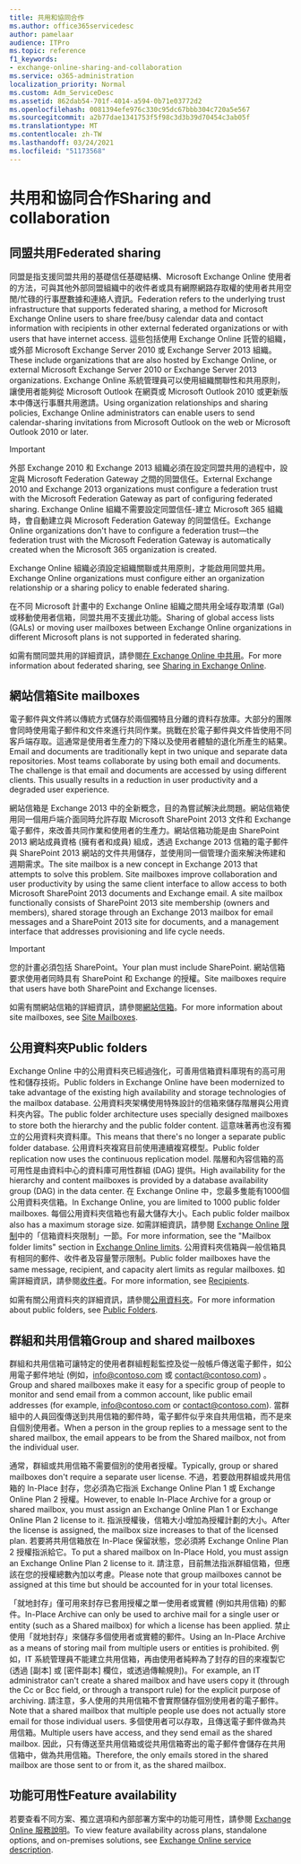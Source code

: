 ```yaml
---
title: 共用和協同合作
ms.author: office365servicedesc
author: pamelaar
audience: ITPro
ms.topic: reference
f1_keywords:
- exchange-online-sharing-and-collaboration
ms.service: o365-administration
localization_priority: Normal
ms.custom: Adm_ServiceDesc
ms.assetid: 862dab54-701f-4014-a594-0b71e03772d2
ms.openlocfilehash: 0081394efe976c330c95dc67bbb304c720a5e567
ms.sourcegitcommit: a2b77dae1341753f5f98c3d3b39d70454c3ab05f
ms.translationtype: MT
ms.contentlocale: zh-TW
ms.lasthandoff: 03/24/2021
ms.locfileid: "51173568"
---
```

# <a name="sharing-and-collaboration"></a><span data-ttu-id="6f086-102">共用和協同合作</span><span class="sxs-lookup"><span data-stu-id="6f086-102">Sharing and collaboration</span></span>

## <a name="federated-sharing"></a><span data-ttu-id="6f086-103">同盟共用</span><span class="sxs-lookup"><span data-stu-id="6f086-103">Federated sharing</span></span>

<span data-ttu-id="6f086-104">同盟是指支援同盟共用的基礎信任基礎結構、Microsoft Exchange Online 使用者的方法，可與其他外部同盟組織中的收件者或具有網際網路存取權的使用者共用空閒/忙碌的行事歷數據和連絡人資訊。</span><span class="sxs-lookup"><span data-stu-id="6f086-104">Federation refers to the underlying trust infrastructure that supports federated sharing, a method for Microsoft Exchange Online users to share free/busy calendar data and contact information with recipients in other external federated organizations or with users that have internet access.</span></span> <span data-ttu-id="6f086-105">這些包括使用 Exchange Online 託管的組織，或外部 Microsoft Exchange Server 2010 或 Exchange Server 2013 組織。</span><span class="sxs-lookup"><span data-stu-id="6f086-105">These include organizations that are also hosted by Exchange Online, or external Microsoft Exchange Server 2010 or Exchange Server 2013 organizations.</span></span> <span data-ttu-id="6f086-106">Exchange Online 系統管理員可以使用組織關聯性和共用原則，讓使用者能夠從 Microsoft Outlook 在網頁或 Microsoft Outlook 2010 或更新版本中傳送行事曆共用邀請。</span><span class="sxs-lookup"><span data-stu-id="6f086-106">Using organization relationships and sharing policies, Exchange Online administrators can enable users to send calendar-sharing invitations from Microsoft Outlook on the web or Microsoft Outlook 2010 or later.</span></span>
  
> [!IMPORTANT]
>  <span data-ttu-id="6f086-107">外部 Exchange 2010 和 Exchange 2013 組織必須在設定同盟共用的過程中，設定與 Microsoft Federation Gateway 之間的同盟信任。</span><span class="sxs-lookup"><span data-stu-id="6f086-107">External Exchange 2010 and Exchange 2013 organizations must configure a federation trust with the Microsoft Federation Gateway as part of configuring federated sharing.</span></span> <span data-ttu-id="6f086-108">Exchange Online 組織不需要設定同盟信任-建立 Microsoft 365 組織時，會自動建立與 Microsoft Federation Gateway 的同盟信任。</span><span class="sxs-lookup"><span data-stu-id="6f086-108">Exchange Online organizations don't have to configure a federation trust—the federation trust with the Microsoft Federation Gateway is automatically created when the Microsoft 365 organization is created.</span></span> 
>
>  <span data-ttu-id="6f086-109">Exchange Online 組織必須設定組織關聯或共用原則，才能啟用同盟共用。</span><span class="sxs-lookup"><span data-stu-id="6f086-109">Exchange Online organizations must configure either an organization relationship or a sharing policy to enable federated sharing.</span></span> 
>
>  <span data-ttu-id="6f086-110">在不同 Microsoft 計畫中的 Exchange Online 組織之間共用全域存取清單 (Gal) 或移動使用者信箱，同盟共用不支援此功能。</span><span class="sxs-lookup"><span data-stu-id="6f086-110">Sharing of global access lists (GALs) or moving user mailboxes between Exchange Online organizations in different Microsoft plans is not supported in federated sharing.</span></span> 
  
<span data-ttu-id="6f086-111">如需有關同盟共用的詳細資訊，請參閱[在 Exchange Online 中共用](/exchange/sharing/sharing)。</span><span class="sxs-lookup"><span data-stu-id="6f086-111">For more information about federated sharing, see [Sharing in Exchange Online](/exchange/sharing/sharing).</span></span>
  
## <a name="site-mailboxes"></a><span data-ttu-id="6f086-112">網站信箱</span><span class="sxs-lookup"><span data-stu-id="6f086-112">Site mailboxes</span></span>

<span data-ttu-id="6f086-p103">電子郵件與文件將以傳統方式儲存於兩個獨特且分離的資料存放庫。大部分的團隊會同時使用電子郵件和文件來進行共同作業。挑戰在於電子郵件與文件皆使用不同客戶端存取。這通常是使用者生產力的下降以及使用者體驗的退化所產生的結果。</span><span class="sxs-lookup"><span data-stu-id="6f086-p103">Email and documents are traditionally kept in two unique and separate data repositories. Most teams collaborate by using both email and documents. The challenge is that email and documents are accessed by using different clients. This usually results in a reduction in user productivity and a degraded user experience.</span></span>
  
<span data-ttu-id="6f086-p104">網站信箱是 Exchange 2013 中的全新概念，目的為嘗試解決此問題。網站信箱使用同一個用戶端介面同時允許存取 Microsoft SharePoint 2013 文件和 Exchange 電子郵件，來改善共同作業和使用者的生產力。網站信箱功能是由 SharePoint 2013 網站成員資格 (擁有者和成員) 組成，透過 Exchange 2013 信箱的電子郵件與 SharePoint 2013 網站的文件共用儲存，並使用同一個管理介面來解決佈建和週期需求。</span><span class="sxs-lookup"><span data-stu-id="6f086-p104">The site mailbox is a new concept in Exchange 2013 that attempts to solve this problem. Site mailboxes improve collaboration and user productivity by using the same client interface to allow access to both Microsoft SharePoint 2013 documents and Exchange email. A site mailbox functionally consists of SharePoint 2013 site membership (owners and members), shared storage through an Exchange 2013 mailbox for email messages and a SharePoint 2013 site for documents, and a management interface that addresses provisioning and life cycle needs.</span></span>
  
> [!IMPORTANT]
> <span data-ttu-id="6f086-120">您的計畫必須包括 SharePoint。</span><span class="sxs-lookup"><span data-stu-id="6f086-120">Your plan must include SharePoint.</span></span> <span data-ttu-id="6f086-121">網站信箱要求使用者同時具有 SharePoint 和 Exchange 的授權。</span><span class="sxs-lookup"><span data-stu-id="6f086-121">Site mailboxes require that users have both SharePoint and Exchange licenses.</span></span> 
  
<span data-ttu-id="6f086-122">如需有關網站信箱的詳細資訊，請參閱[網站信箱](/exchange/collaboration-exo/collaboration-exo)。</span><span class="sxs-lookup"><span data-stu-id="6f086-122">For more information about site mailboxes, see [Site Mailboxes](/exchange/collaboration-exo/collaboration-exo).</span></span>
  
## <a name="public-folders"></a><span data-ttu-id="6f086-123">公用資料夾</span><span class="sxs-lookup"><span data-stu-id="6f086-123">Public folders</span></span>

<span data-ttu-id="6f086-124">Exchange Online 中的公用資料夾已經過強化，可善用信箱資料庫現有的高可用性和儲存技術。</span><span class="sxs-lookup"><span data-stu-id="6f086-124">Public folders in Exchange Online have been modernized to take advantage of the existing high availability and storage technologies of the mailbox database.</span></span> <span data-ttu-id="6f086-125">公用資料夾架構使用特殊設計的信箱來儲存階層與公用資料夾內容。</span><span class="sxs-lookup"><span data-stu-id="6f086-125">The public folder architecture uses specially designed mailboxes to store both the hierarchy and the public folder content.</span></span> <span data-ttu-id="6f086-126">這意味著再也沒有獨立的公用資料夾資料庫。</span><span class="sxs-lookup"><span data-stu-id="6f086-126">This means that there's no longer a separate public folder database.</span></span> <span data-ttu-id="6f086-127">公用資料夾複寫目前使用連續複寫模型。</span><span class="sxs-lookup"><span data-stu-id="6f086-127">Public folder replication now uses the continuous replication model.</span></span> <span data-ttu-id="6f086-128">階層和內容信箱的高可用性是由資料中心的資料庫可用性群組 (DAG) 提供。</span><span class="sxs-lookup"><span data-stu-id="6f086-128">High availability for the hierarchy and content mailboxes is provided by a database availability group (DAG) in the data center.</span></span> <span data-ttu-id="6f086-129">在 Exchange Online 中，您最多隻能有1000個公用資料夾信箱。</span><span class="sxs-lookup"><span data-stu-id="6f086-129">In Exchange Online, you are limited to 1000 public folder mailboxes.</span></span> <span data-ttu-id="6f086-130">每個公用資料夾信箱也有最大儲存大小。</span><span class="sxs-lookup"><span data-stu-id="6f086-130">Each public folder mailbox also has a maximum storage size.</span></span> <span data-ttu-id="6f086-131">如需詳細資訊，請參閱 [Exchange Online 限制](exchange-online-limits.md)中的「信箱資料夾限制」一節。</span><span class="sxs-lookup"><span data-stu-id="6f086-131">For more information, see the "Mailbox folder limits" section in [Exchange Online limits](exchange-online-limits.md).</span></span> <span data-ttu-id="6f086-132">公用資料夾信箱與一般信箱具有相同的郵件、收件者及容量警示限制。</span><span class="sxs-lookup"><span data-stu-id="6f086-132">Public folder mailboxes have the same message, recipient, and capacity alert limits as regular mailboxes.</span></span> <span data-ttu-id="6f086-133">如需詳細資訊，請參閱[收件者](recipients.md)。</span><span class="sxs-lookup"><span data-stu-id="6f086-133">For more information, see [Recipients](recipients.md).</span></span> 
  
<span data-ttu-id="6f086-134">如需有關公用資料夾的詳細資訊，請參閱[公用資料夾](/exchange/collaboration-exo/public-folders/public-folders)。</span><span class="sxs-lookup"><span data-stu-id="6f086-134">For more information about public folders, see [Public Folders](/exchange/collaboration-exo/public-folders/public-folders).</span></span>
  
## <a name="group-and-shared-mailboxes"></a><span data-ttu-id="6f086-135">群組和共用信箱</span><span class="sxs-lookup"><span data-stu-id="6f086-135">Group and shared mailboxes</span></span>

<span data-ttu-id="6f086-136">群組和共用信箱可讓特定的使用者群組輕鬆監控及從一般帳戶傳送電子郵件，如公用電子郵件地址 (例如，info@contoso.com 或 contact@contoso.com) 。</span><span class="sxs-lookup"><span data-stu-id="6f086-136">Group and shared mailboxes make it easy for a specific group of people to monitor and send email from a common account, like public email addresses (for example, info@contoso.com or contact@contoso.com).</span></span> <span data-ttu-id="6f086-137">當群組中的人員回復傳送到共用信箱的郵件時，電子郵件似乎來自共用信箱，而不是來自個別使用者。</span><span class="sxs-lookup"><span data-stu-id="6f086-137">When a person in the group replies to a message sent to the shared mailbox, the email appears to be from the Shared mailbox, not from the individual user.</span></span>
  
<span data-ttu-id="6f086-138">通常，群組或共用信箱不需要個別的使用者授權。</span><span class="sxs-lookup"><span data-stu-id="6f086-138">Typically, group or shared mailboxes don't require a separate user license.</span></span> <span data-ttu-id="6f086-139">不過，若要啟用群組或共用信箱的 In-Place 封存，您必須為它指派 Exchange Online Plan 1 或 Exchange Online Plan 2 授權。</span><span class="sxs-lookup"><span data-stu-id="6f086-139">However, to enable In-Place Archive for a group or shared mailbox, you must assign an Exchange Online Plan 1 or Exchange Online Plan 2 license to it.</span></span> <span data-ttu-id="6f086-140">指派授權後，信箱大小增加為授權計劃的大小。</span><span class="sxs-lookup"><span data-stu-id="6f086-140">After the license is assigned, the mailbox size increases to that of the licensed plan.</span></span> <span data-ttu-id="6f086-141">若要將共用信箱放在 In-Place 保留狀態，您必須將 Exchange Online Plan 2 授權指派給它。</span><span class="sxs-lookup"><span data-stu-id="6f086-141">To put a shared mailbox on In-Place Hold, you must assign an Exchange Online Plan 2 license to it.</span></span> <span data-ttu-id="6f086-142">請注意，目前無法指派群組信箱，但應該在您的授權總數內加以考慮。</span><span class="sxs-lookup"><span data-stu-id="6f086-142">Please note that group mailboxes cannot be assigned at this time but should be accounted for in your total licenses.</span></span>
  
<span data-ttu-id="6f086-143">「就地封存」僅可用來封存已套用授權之單一使用者或實體 (例如共用信箱) 的郵件。</span><span class="sxs-lookup"><span data-stu-id="6f086-143">In-Place Archive can only be used to archive mail for a single user or entity (such as a Shared mailbox) for which a license has been applied.</span></span> <span data-ttu-id="6f086-144">禁止使用「就地封存」來儲存多個使用者或實體的郵件。</span><span class="sxs-lookup"><span data-stu-id="6f086-144">Using an In-Place Archive as a means of storing mail from multiple users or entities is prohibited.</span></span> <span data-ttu-id="6f086-145">例如，IT 系統管理員不能建立共用信箱，再由使用者純粹為了封存的目的來複製它 (透過 [副本] 或 [密件副本] 欄位，或透過傳輸規則)。</span><span class="sxs-lookup"><span data-stu-id="6f086-145">For example, an IT administrator can't create a shared mailbox and have users copy it (through the Cc or Bcc field, or through a transport rule) for the explicit purpose of archiving.</span></span> <span data-ttu-id="6f086-146">請注意，多人使用的共用信箱不會實際儲存個別使用者的電子郵件。</span><span class="sxs-lookup"><span data-stu-id="6f086-146">Note that a shared mailbox that multiple people use does not actually store email for those individual users.</span></span> <span data-ttu-id="6f086-147">多個使用者可以存取，且傳送電子郵件做為共用信箱。</span><span class="sxs-lookup"><span data-stu-id="6f086-147">Multiple users have access, and they send email as the shared mailbox.</span></span> <span data-ttu-id="6f086-148">因此，只有傳送至共用信箱或從共用信箱寄出的電子郵件會儲存在共用信箱中，做為共用信箱。</span><span class="sxs-lookup"><span data-stu-id="6f086-148">Therefore, the only emails stored in the shared mailbox are those sent to or from it, as the shared mailbox.</span></span>
  
## <a name="feature-availability"></a><span data-ttu-id="6f086-149">功能可用性</span><span class="sxs-lookup"><span data-stu-id="6f086-149">Feature availability</span></span>

<span data-ttu-id="6f086-150">若要查看不同方案、獨立選項和內部部署方案中的功能可用性，請參閱 [Exchange Online 服務說明](exchange-online-service-description.md)。</span><span class="sxs-lookup"><span data-stu-id="6f086-150">To view feature availability across plans, standalone options, and on-premises solutions, see [Exchange Online service description](exchange-online-service-description.md).</span></span>
